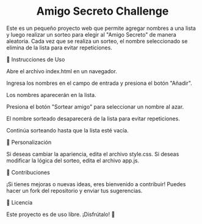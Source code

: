 <h1 align="center"> Amigo Secreto Challenge </h1>


Este es un pequeño proyecto web que permite agregar nombres a una lista y luego realizar un sorteo para elegir al "Amigo Secreto" de manera aleatoria. Cada vez que se realiza un sorteo, el nombre seleccionado se elimina de la lista para evitar repeticiones.




📝 Instrucciones de Uso

Abre el archivo index.html en un navegador.

Ingresa los nombres en el campo de entrada y presiona el botón "Añadir".

Los nombres aparecerán en la lista.

Presiona el botón "Sortear amigo" para seleccionar un nombre al azar.

El nombre sorteado desaparecerá de la lista para evitar repeticiones.

Continúa sorteando hasta que la lista esté vacía.

🎨 Personalización

Si deseas cambiar la apariencia, edita el archivo style.css.
Si deseas modificar la lógica del sorteo, edita el archivo app.js.

🤝 Contribuciones

¡Si tienes mejoras o nuevas ideas, eres bienvenido a contribuir! Puedes hacer un fork del repositorio y enviar tus sugerencias.

📜 Licencia

Este proyecto es de uso libre. ¡Disfrútalo! 🎉

